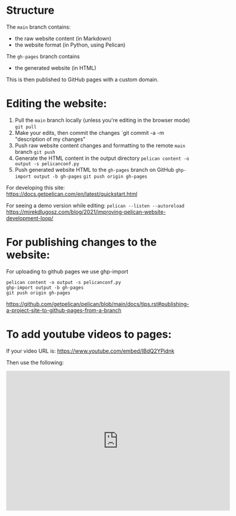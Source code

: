 # Structure

The `main` branch contains:
- the raw website content (in Markdown)
- the website format (in Python, using Pelican)

The `gh-pages` branch contains
- the generated website (in HTML)

This is then published to GitHub pages with a custom domain.


# Editing the website:

1) Pull the `main` branch locally (unless you're editing in the browser mode)
`git pull`
2) Make your edits, then commit the changes
`git commit -a -m "description of my changes"
3) Push raw website content changes and formatting to the remote `main` branch
`git push`
4) Generate the HTML content in the output directory
`pelican content -o output -s pelicanconf.py`
5) Push generated website HTML to the `gh-pages` branch on GitHub
`ghp-import output -b gh-pages`
`git push origin gh-pages`

For developing this site: 
https://docs.getpelican.com/en/latest/quickstart.html

For seeing a demo version while editing:
`pelican --listen --autoreload`
https://mirekdlugosz.com/blog/2021/improving-pelican-website-development-loop/

# For publishing changes to the website:

For uploading to github pages we use ghp-import
```
pelican content -o output -s pelicanconf.py
ghp-import output -b gh-pages
git push origin gh-pages
```
https://github.com/getpelican/pelican/blob/main/docs/tips.rst#publishing-a-project-site-to-github-pages-from-a-branch


# To add youtube videos to pages:

If your video URL is: https://www.youtube.com/embed/IBdQ2YPidnk

Then use the following:
<div class="youtube" align="center">
<iframe width="600" height="375" src="https://www.youtube.com/embed/IBdQ2YPidnk?cc_lang_pref=en&cc_load_policy=1" frameborder="0"></iframe>
</div>